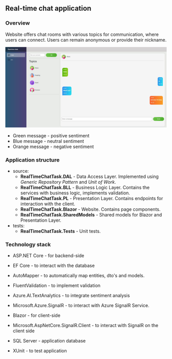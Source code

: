 ## Real-time chat application

### Overview

Website offers chat rooms with various topics for communication, where users can connect. Users can remain anonymous or provide their nickname.

![](app.jpg)

- Green message - positive sentiment
- Blue message - neutral sentiment
- Orange message - negative sentiment

### Application structure

- source:
  - **RealTimeChatTask.DAL** - Data Access Layer. Implemented using *Generic Repository Pattern* and *Unit of Work*.
  - **RealTimeChatTask.BLL** - Business Logic Layer. Contains the services with business logic, implements validation.
  - **RealTimeChatTask.PL** - Presentation Layer. Contains endpoints for interaction with the client.
  - **RealTimeChatTask.Blazor** - Website. Сontains page components.
  - **RealTimeChatTask.SharedModels** - Shared models for Blazor and Presentation Layer.
- tests:
  - **RealTimeChatTask.Tests** - Unit tests.

### Technology stack

- ASP.NET Core - for backend-side
- EF Core - to interact with the database
- AutoMapper - to automatically map entities, dto's and models.
- FluentValidation - to implement validation
- Azure.AI.TextAnalytics - to integrate sentiment analysis
- Microsoft.Azure.SignalR - to interact with Azure SignalR Service.

- Blazor - for client-side
- Microsoft.AspNetCore.SignalR.Client - to interact with SignalR on the client side 

- SQL Server - application database
- XUnit - to test application